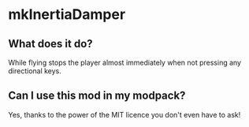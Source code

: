 mkInertiaDamper
=============


What does it do?
-------
While flying stops the player almost immediately when not pressing any directional keys.


Can I use this mod in my modpack?
-------
Yes, thanks to the power of the MIT licence you don't even have to ask!